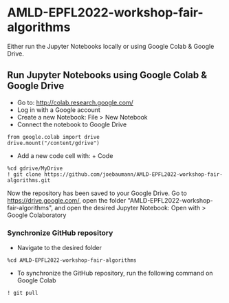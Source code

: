 # AMLD-EPFL2022-workshop-fair-algorithms

Either run the Jupyter Notebooks locally or using Google Colab & Google Drive. 

## Run Jupyter Notebooks using Google Colab & Google Drive

- Go to: http://colab.research.google.com/
- Log in with a Google account
- Create a new Notebook: File > New Notebook
- Connect the notebook to Google Drive
```
from google.colab import drive
drive.mount("/content/gdrive")
```
- Add a new code cell with: + Code
```
%cd gdrive/MyDrive
! git clone https://github.com/joebaumann/AMLD-EPFL2022-workshop-fair-algorithms.git
```

Now the repository has been saved to your Google Drive. Go to https://drive.google.com/, open the folder "AMLD-EPFL2022-workshop-fair-algorithms", and open the desired Jupyter Notebook: Open with > Google Colaboratory

### Synchronize GitHub repository
- Navigate to the desired folder
```
%cd AMLD-EPFL2022-workshop-fair-algorithms
```
- To synchronize the GitHub repository, run the following command on  Google Colab
```
! git pull
```
